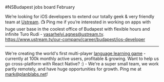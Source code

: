#NSBudapest jobs board February

We’re looking for iOS developers to extend our totally geek & very friendly team at [Ustream](https://ustream.tv). 📺 Ping me if you’re interested in working on apps with huge user base in the coolest office of Budapest with flexible hours and infinite Turo Rudi - [vasarhelyi.agnes@ustream.tv](mailto:vasarhelyi.agnes@ustream.tv). https://www.ustream.tv/our-company/career/budapest/ios-developer

-----------

We're creating the world's first multi-player [language learning game](http://drops.app.link) - currently at 100k monthly active users, profitable & growing. Want to help us go cross-platform with React Native? :) - We're a super small team, we work partly remotely, and have huge opportunities for growth. Ping me at [mark@planblabs.net](mailto:mark@planblabs.net)!